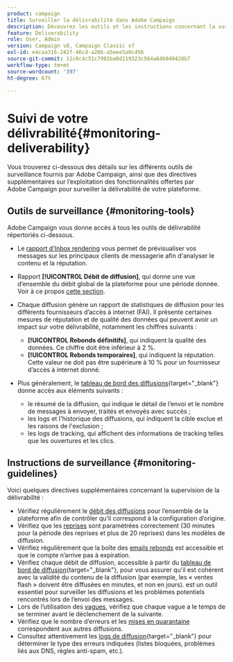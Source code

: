 ```yaml
---
product: campaign
title: Surveiller la délivrabilité dans Adobe Campaign
description: Découvrez les outils et les instructions concernant la surveillance de la délivrabilité dans Adobe Campaign.
feature: Deliverability
role: User, Admin
version: Campaign v8, Campaign Classic v7
exl-id: e4caa316-242f-46cd-a20b-a5eee5a0c456
source-git-commit: 11c8c4c51c7901ba0d119323c564a64b940428b7
workflow-type: tm+mt
source-wordcount: '397'
ht-degree: 67%

---
```


# Suivi de votre délivrabilité{#monitoring-deliverability}

Vous trouverez ci-dessous des détails sur les différents outils de surveillance fournis par Adobe Campaign, ainsi que des directives supplémentaires sur l’exploitation des fonctionnalités offertes par Adobe Campaign pour surveiller la délivrabilité de votre plateforme.

## Outils de surveillance {#monitoring-tools}

Adobe Campaign vous donne accès à tous les outils de délivrabilité répertoriés ci-dessous.

* Le [rapport d&#39;Inbox rendering](inbox-rendering.md) vous permet de prévisualiser vos messages sur les principaux clients de messagerie afin d&#39;analyser le contenu et la réputation.

* Rapport **[!UICONTROL Débit de diffusion]**, qui donne une vue d’ensemble du débit global de la plateforme pour une période donnée. Voir à ce propos [cette section](../reporting/global-reports.md#delivery-throughput).
* Chaque diffusion génère un rapport de statistiques de diffusion pour les différents fournisseurs d’accès à internet (FAI). Il présente certaines mesures de réputation et de qualité des données qui peuvent avoir un impact sur votre délivrabilité, notamment les chiffres suivants :
   * **[!UICONTROL Rebonds définitifs]**, qui indiquent la qualité des données. Ce chiffre doit être inférieur à 2 %.
   * **[!UICONTROL Rebonds temporaires]**, qui indiquent la réputation. Cette valeur ne doit pas être supérieure à 10 % pour un fournisseur d’accès à internet donné.

  <!--For more on this, see the [Delivery statistics](../reporting/global-reports.md#delivery-statistics) section.-->

* Plus généralement, le [tableau de bord des diffusions](https://experienceleague.adobe.com/docs/campaign-classic/using/sending-messages/monitoring-deliveries/delivery-dashboard.html?lang=fr#sending-messages){target="_blank"} donne accès aux éléments suivants :
   * le résumé de la diffusion, qui indique le détail de l’envoi et le nombre de messages à envoyer, traités et envoyés avec succès ;
   * les logs et l&#39;historique des diffusions, qui indiquent la cible exclue et les raisons de l&#39;exclusion ;
   * les logs de tracking, qui affichent des informations de tracking telles que les ouvertures et les clics.

## Instructions de surveillance {#monitoring-guidelines}

Voici quelques directives supplémentaires concernant la supervision de la délivrabilité :

* Vérifiez régulièrement le [débit des diffusions](../reporting/global-reports.md#delivery-throughput) pour l’ensemble de la plateforme afin de contrôler qu’il correspond à la configuration d’origine.
* Vérifiez que les [reprises](delivery-failures.md#retries) sont paramétrées correctement (30 minutes pour la période des reprises et plus de 20 reprises) dans les modèles de diffusion.
* Vérifiez régulièrement que la boîte des [emails rebonds](delivery-failures.md#bounce-mail-qualification) est accessible et que le compte n’arrive pas à expiration.
* Vérifiez chaque débit de diffusion, accessible à partir du [tableau de bord de diffusion](https://experienceleague.adobe.com/docs/campaign-classic/using/sending-messages/monitoring-deliveries/delivery-dashboard.html?lang=fr#sending-messages){target="_blank"}, pour vous assurer qu&#39;il est cohérent avec la validité du contenu de la diffusion (par exemple, les « ventes flash » doivent être diffusées en minutes, et non en jours). est un outil essentiel pour surveiller les diffusions et les problèmes potentiels rencontrés lors de l’envoi des messages.
* Lors de l’utilisation des [vagues](configure-and-send.md#sending-using-multiple-waves), vérifiez que chaque vague a le temps de se terminer avant le déclenchement de la suivante.
* Vérifiez que le nombre d’erreurs et les [mises en quarantaine](quarantines.md) correspondent aux autres diffusions.
* Consultez attentivement les [logs de diffusion](https://experienceleague.adobe.com/docs/campaign-classic/using/sending-messages/monitoring-deliveries/delivery-dashboard.html#delivery-logs-and-history){target="_blank"} pour déterminer le type des erreurs indiquées (listes bloquées, problèmes liés aux DNS, règles anti-spam, etc.).
